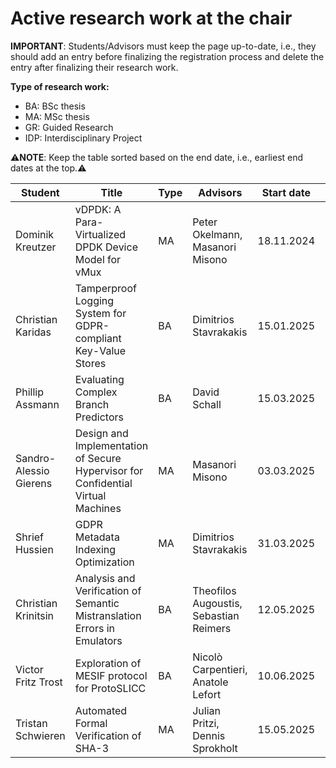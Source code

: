 # Active research work at the chair

**IMPORTANT**: Students/Advisors must keep the page up-to-date, i.e., they should add an entry before finalizing the registration process and delete the entry after finalizing their research work.

**Type of research work:**

- BA: BSc thesis
- MA: MSc thesis
- GR: Guided Research
- IDP: Interdisciplinary Project

⚠️**NOTE**: Keep the table sorted based on the end date, i.e., earliest end dates at the top.⚠️

| Student               | Title                                                                                                      | Type | Advisors                               | Start date | End date   |
| --------------------- | ---------------------------------------------------------------------------------------------------------- | ---- | -------------------------------------- | ---------- | ---------- |
| Dominik Kreutzer      | vDPDK: A Para-Virtualized DPDK Device Model for vMux                                                       | MA   | Peter Okelmann, Masanori Misono        | 18.11.2024 | 19.05.2025 |
| Christian Karidas     | Tamperproof Logging System for GDPR-compliant Key-Value Stores                                             | BA   | Dimitrios Stavrakakis                  | 15.01.2025 | 16.06.2025 |
| Phillip Assmann       | Evaluating Complex Branch Predictors                                                                       | BA   | David Schall                           | 15.03.2025 | 15.07.2025 |
| Sandro-Alessio Gierens| Design and Implementation of Secure Hypervisor for Confidential Virtual Machines                           | MA   | Masanori Misono                        | 03.03.2025 | 03.12.2025 |
| Shrief Hussien        | GDPR Metadata Indexing Optimization                                                                        | MA   | Dimitrios Stavrakakis                  | 31.03.2025 | 30.09.2025 |
| Christian Krinitsin   | Analysis and Verification of Semantic Mistranslation Errors in Emulators                                   | BA   | Theofilos Augoustis, Sebastian Reimers | 12.05.2025 | 12.09.2025 |
| Victor Fritz Trost | Exploration of MESIF protocol for ProtoSLICC                                                                    | BA   | Nicolò Carpentieri, Anatole Lefort | 10.06.2025 | 10.10.2025 |
| Tristan Schwieren     | Automated Formal Verification of SHA-3                                                                     | MA   | Julian Pritzi, Dennis Sprokholt | 15.05.2025 | 17.11.2025 |
